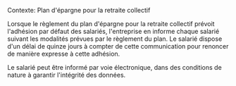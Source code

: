 Contexte: Plan d'épargne pour la retraite collectif

Lorsque le règlement du plan d'épargne pour la retraite collectif prévoit l'adhésion par défaut des salariés, l'entreprise en informe chaque salarié suivant les modalités prévues par le règlement du plan. Le salarié dispose d'un délai de quinze jours à compter de cette communication pour renoncer de manière expresse à cette adhésion.

Le salarié peut être informé par voie électronique, dans des conditions de nature à garantir l'intégrité des données.